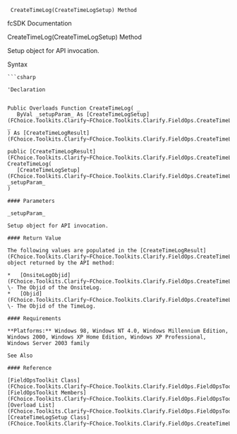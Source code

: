 ﻿     CreateTimeLog(CreateTimeLogSetup) Method                                                   

fcSDK Documentation

CreateTimeLog(CreateTimeLogSetup) Method

Setup object for API invocation.

Syntax

```vbnet
```csharp

'Declaration
 

Public Overloads Function CreateTimeLog( _
   ByVal _setupParam_ As [CreateTimeLogSetup](FChoice.Toolkits.Clarify~FChoice.Toolkits.Clarify.FieldOps.CreateTimeLogSetup.md) _
) As [CreateTimeLogResult](FChoice.Toolkits.Clarify~FChoice.Toolkits.Clarify.FieldOps.CreateTimeLogResult.md)

public [CreateTimeLogResult](FChoice.Toolkits.Clarify~FChoice.Toolkits.Clarify.FieldOps.CreateTimeLogResult.md) CreateTimeLog( 
   [CreateTimeLogSetup](FChoice.Toolkits.Clarify~FChoice.Toolkits.Clarify.FieldOps.CreateTimeLogSetup.md) _setupParam_
)

#### Parameters

_setupParam_

Setup object for API invocation.

#### Return Value

The following values are populated in the [CreateTimeLogResult](FChoice.Toolkits.Clarify~FChoice.Toolkits.Clarify.FieldOps.CreateTimeLogResult.md) object returned by the API method:

*   [OnsiteLogObjid](FChoice.Toolkits.Clarify~FChoice.Toolkits.Clarify.FieldOps.CreateTimeLogResult~OnsiteLogObjid.md) \- The Objid of the OnsiteLog.
*   [Objid](FChoice.Toolkits.Clarify~FChoice.Toolkits.Clarify.FieldOps.CreateTimeLogResult~Objid.md) \- The Objid of the TimeLog.

#### Requirements

**Platforms:** Windows 98, Windows NT 4.0, Windows Millennium Edition, Windows 2000, Windows XP Home Edition, Windows XP Professional, Windows Server 2003 family

See Also

#### Reference

[FieldOpsToolkit Class](FChoice.Toolkits.Clarify~FChoice.Toolkits.Clarify.FieldOps.FieldOpsToolkit.md)  
[FieldOpsToolkit Members](FChoice.Toolkits.Clarify~FChoice.Toolkits.Clarify.FieldOps.FieldOpsToolkit_members.md)  
[Overload List](FChoice.Toolkits.Clarify~FChoice.Toolkits.Clarify.FieldOps.FieldOpsToolkit~CreateTimeLog.md)  
[CreateTimeLogSetup Class](FChoice.Toolkits.Clarify~FChoice.Toolkits.Clarify.FieldOps.CreateTimeLogSetup.md)